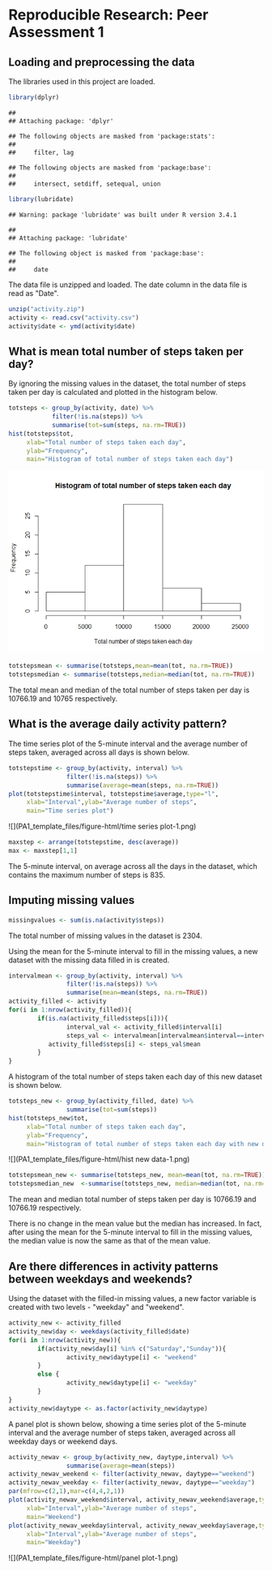 # Reproducible Research: Peer Assessment 1



## Loading and preprocessing the data
The libraries used in this project are loaded. 

```r
library(dplyr)
```

```
## 
## Attaching package: 'dplyr'
```

```
## The following objects are masked from 'package:stats':
## 
##     filter, lag
```

```
## The following objects are masked from 'package:base':
## 
##     intersect, setdiff, setequal, union
```

```r
library(lubridate)
```

```
## Warning: package 'lubridate' was built under R version 3.4.1
```

```
## 
## Attaching package: 'lubridate'
```

```
## The following object is masked from 'package:base':
## 
##     date
```
The data file is unzipped and loaded. The date column in the data file is read as "Date".

```r
unzip("activity.zip")
activity <- read.csv("activity.csv") 
activity$date <- ymd(activity$date)
```

## What is mean total number of steps taken per day?
By ignoring the missing values in the dataset, the total number of steps taken per day is calculated and plotted in the histogram below. 

```r
totsteps <- group_by(activity, date) %>%
            filter(!is.na(steps)) %>%
            summarise(tot=sum(steps, na.rm=TRUE))
hist(totsteps$tot, 
     xlab="Total number of steps taken each day",
     ylab="Frequency",
     main="Histogram of total number of steps taken each day")
```

![](PA1_template_files/figure-html/meansteps-1.png)<!-- -->

```r
totstepsmean <- summarise(totsteps,mean=mean(tot, na.rm=TRUE))
totstepsmedian <- summarise(totsteps,median=median(tot, na.rm=TRUE))
```
The total mean and median of the total number of steps taken per day is 10766.19 and 10765 respectively. 


## What is the average daily activity pattern?
The time series plot of the 5-minute interval and the average number of steps taken, averaged across all days is shown below.

```r
totstepstime <- group_by(activity, interval) %>%
                filter(!is.na(steps)) %>%
                summarise(average=mean(steps, na.rm=TRUE))
plot(totstepstime$interval, totstepstime$average,type="l",
     xlab="Interval",ylab="Average number of steps",
     main="Time series plot")
```

![](PA1_template_files/figure-html/time series plot-1.png)<!-- -->

```r
maxstep <- arrange(totstepstime, desc(average))
max <- maxstep[1,1]
```
The 5-minute interval, on average across all the days in the dataset, which contains the maximum number of steps is 835. 


## Imputing missing values


```r
missingvalues <- sum(is.na(activity$steps))
```
The total number of missing values in the dataset is 2304.

Using the mean for the 5-minute interval to fill in the missing values, a new dataset with the missing data filled in is created. 

```r
intervalmean <- group_by(activity, interval) %>%
                filter(!is.na(steps)) %>%
                summarise(mean=mean(steps, na.rm=TRUE))
activity_filled <- activity
for(i in 1:nrow(activity_filled)){
        if(is.na(activity_filled$steps[i])){
                interval_val <- activity_filled$interval[i]
                steps_val <- intervalmean[intervalmean$interval==interval_val,]
           activity_filled$steps[i] <- steps_val$mean
        }
}
```
A histogram of the total number of steps taken each day of this new dataset is shown below.

```r
totsteps_new <- group_by(activity_filled, date) %>%
                summarise(tot=sum(steps))
hist(totsteps_new$tot, 
     xlab="Total number of steps taken each day",
     ylab="Frequency",
     main="Histogram of total number of steps taken each day with new data")
```

![](PA1_template_files/figure-html/hist new data-1.png)<!-- -->

```r
totstepsmean_new <- summarise(totsteps_new, mean=mean(tot, na.rm=TRUE))
totstepsmedian_new  <-summarise(totsteps_new, median=median(tot, na.rm=TRUE)) 
```
The mean and median total number of steps taken per day is 10766.19 and 10766.19 respectively. 

There is no change in the mean value but the median has increased. In fact, after using the mean for the 5-minute interval to fill in the missing values, the median value is now the same as that of the mean value. 

## Are there differences in activity patterns between weekdays and weekends?
Using the dataset with the filled-in missing values, a new factor variable is created with two levels - "weekday" and "weekend".

```r
activity_new <- activity_filled
activity_new$day <- weekdays(activity_filled$date)
for(i in 1:nrow(activity_new)){
        if(activity_new$day[i] %in% c("Saturday","Sunday")){
                activity_new$daytype[i] <- "weekend"
        } 
        else {
                activity_new$daytype[i] <- "weekday"
        }
}
activity_new$daytype <- as.factor(activity_new$daytype)
```
A panel plot is shown below, showing a time series plot of the 5-minute interval and the average number of steps taken, averaged across all weekday days or weekend days. 

```r
activity_newav <- group_by(activity_new, daytype,interval) %>%
                summarise(average=mean(steps))
activity_newav_weekend <- filter(activity_newav, daytype=="weekend")
activity_newav_weekday <- filter(activity_newav, daytype=="weekday")
par(mfrow=c(2,1),mar=c(4,4,2,1))
plot(activity_newav_weekend$interval, activity_newav_weekend$average,type="l",
     xlab="Interval",ylab="Average number of steps",
     main="Weekend")
plot(activity_newav_weekday$interval, activity_newav_weekday$average,type="l",
     xlab="Interval",ylab="Average number of steps",
     main="Weekday")
```

![](PA1_template_files/figure-html/panel plot-1.png)<!-- -->



